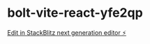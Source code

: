 # bolt-vite-react-yfe2qp

[Edit in StackBlitz next generation editor ⚡️](https://stackblitz.com/~/github.com/Free2200/bolt-vite-react-yfe2qp)